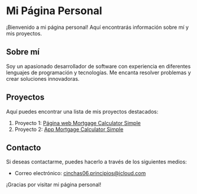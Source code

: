 # Mi Página Personal

¡Bienvenido a mi página personal! Aquí encontrarás información sobre mí y mis proyectos.

## Sobre mí

Soy un apasionado desarrollador de software con experiencia en diferentes lenguajes de programación y tecnologías. Me encanta resolver problemas y crear soluciones innovadoras.

## Proyectos

Aquí puedes encontrar una lista de mis proyectos destacados:

1. Proyecto 1: [Página web Mortgage Calculator Simple](https://mortgagecalculatorsimple.eu/)
2. Proyecto 2: [App Mortgage Calculator Simple](https://apps.apple.com/es/app/calculadora-hipotecas-simple/id6503629094)

## Contacto

Si deseas contactarme, puedes hacerlo a través de los siguientes medios:

- Correo electrónico: [cinchas06.principios@icloud.com](mailto:cinchas06.principios@icloud.com)

¡Gracias por visitar mi página personal!
